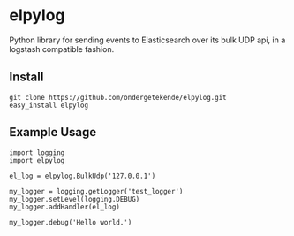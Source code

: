 elpylog 
=======
Python library for sending events to Elasticsearch over its bulk UDP api, in a logstash compatible fashion.


Install
-------
```
git clone https://github.com/ondergetekende/elpylog.git
easy_install elpylog
```

Example Usage
-------

```
import logging
import elpylog

el_log = elpylog.BulkUdp('127.0.0.1')

my_logger = logging.getLogger('test_logger')
my_logger.setLevel(logging.DEBUG)
my_logger.addHandler(el_log)

my_logger.debug('Hello world.')
```

